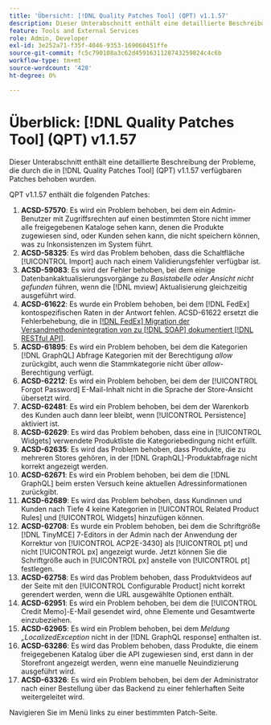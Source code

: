 ```yaml
---
title: 'Übersicht: [!DNL Quality Patches Tool] (QPT) v1.1.57'
description: Dieser Unterabschnitt enthält eine detaillierte Beschreibung der Probleme, die durch die in Version 1.1.57  [!DNL Quality Patches Tool]  Patches behoben wurden.
feature: Tools and External Services
role: Admin, Developer
exl-id: 3e252a71-f35f-4046-9353-169060451ffe
source-git-commit: fc5c790108a3c62d4591631128743259824c4c6b
workflow-type: tm+mt
source-wordcount: '428'
ht-degree: 0%

---
```


# Überblick: [!DNL Quality Patches Tool] (QPT) v1.1.57

Dieser Unterabschnitt enthält eine detaillierte Beschreibung der Probleme, die durch die in [!DNL Quality Patches Tool] (QPT) v1.1.57 verfügbaren Patches behoben wurden.

QPT v1.1.57 enthält die folgenden Patches:

1. **ACSD-57570**: Es wird ein Problem behoben, bei dem ein Admin-Benutzer mit Zugriffsrechten auf einen bestimmten Store nicht immer alle freigegebenen Kataloge sehen kann, denen die Produkte zugewiesen sind, oder Kunden sehen kann, die nicht speichern können, was zu Inkonsistenzen im System führt.
1. **ACSD-58325**: Es wird das Problem behoben, dass die Schaltfläche [!UICONTROL Import] auch nach einem Validierungsfehler verfügbar ist.
1. **ACSD-59083**: Es wird der Fehler behoben, bei dem einige Datenbankaktualisierungsvorgänge zu _Basistabelle oder Ansicht nicht gefunden_ führen, wenn die [!DNL mview] Aktualisierung gleichzeitig ausgeführt wird.
1. **ACSD-61622**: Es wurde ein Problem behoben, bei dem [!DNL FedEx] kontospezifischen Raten in der Antwort fehlen. ACSD-61622 ersetzt die Fehlerbehebung, die in [[!DNL FedEx] Migration der Versandmethodenintegration von zu [!DNL SOAP]  dokumentiert  [!DNL RESTful API]](https://experienceleague.adobe.com/en/docs/commerce-knowledge-base/kb/troubleshooting/known-issues-patches-attached/fedex-shipping-method-integration-migration-soap-restful-api).
1. **ACSD-61895**: Es wird ein Problem behoben, bei dem die Kategorien [!DNL GraphQL] Abfrage Kategorien mit der Berechtigung *allow* zurückgibt, auch wenn die Stammkategorie nicht über *allow*-Berechtigung verfügt.
1. **ACSD-62212**: Es wird ein Problem behoben, bei dem der [!UICONTROL Forgot Password] E-Mail-Inhalt nicht in die Sprache der Store-Ansicht übersetzt wird.
1. **ACSD-62481**: Es wird ein Problem behoben, bei dem der Warenkorb des Kunden auch dann leer bleibt, wenn [!UICONTROL Persistence] aktiviert ist.
1. **ACSD-62629**: Es wird das Problem behoben, dass eine in [!UICONTROL Widgets] verwendete Produktliste die Kategoriebedingung nicht erfüllt.
1. **ACSD-62635**: Es wird das Problem behoben, dass Produkte, die zu mehreren Stores gehören, in der [!DNL GraphQL]-Produktabfrage nicht korrekt angezeigt werden.
1. **ACSD-62671**: Es wird ein Problem behoben, bei dem die [!DNL GraphQL] beim ersten Versuch keine aktuellen Adressinformationen zurückgibt.
1. **ACSD-62689**: Es wird das Problem behoben, dass Kundinnen und Kunden nach Tiefe 4 keine Kategorien in [!UICONTROL Related Product Rules] und [!UICONTROL Widgets] hinzufügen können.
1. **ACSD-62708**: Es wurde ein Problem behoben, bei dem die Schriftgröße [!DNL TinyMCE] 7-Editors in der Admin nach der Anwendung der Korrektur von [!UICONTROL ACP2E-3430] als [!UICONTROL pt] und nicht [!UICONTROL px] angezeigt wurde. Jetzt können Sie die Schriftgröße auch in [!UICONTROL px] anstelle von [!UICONTROL pt] festlegen.
1. **ACSD-62758**: Es wird das Problem behoben, dass Produktvideos auf der Seite mit den [!UICONTROL Configurable Product] nicht korrekt gerendert werden, wenn die URL ausgewählte Optionen enthält.
1. **ACSD-62951**: Es wird ein Problem behoben, bei dem die [!UICONTROL Credit Memo]-E-Mail gesendet wird, ohne Elemente und Gesamtwerte einzubeziehen.
1. **ACSD-62965**: Es wird ein Problem behoben, bei dem *Meldung „LocalizedException* nicht in der [!DNL GraphQL response] enthalten ist.
1. **ACSD-63286**: Es wird das Problem behoben, dass Produkte, die einem freigegebenen Katalog über die API zugewiesen sind, erst dann in der Storefront angezeigt werden, wenn eine manuelle Neuindizierung ausgeführt wird.
1. **ACSD-63326**: Es wird ein Problem behoben, bei dem der Administrator nach einer Bestellung über das Backend zu einer fehlerhaften Seite weitergeleitet wird.


Navigieren Sie im Menü links zu einer bestimmten Patch-Seite.
